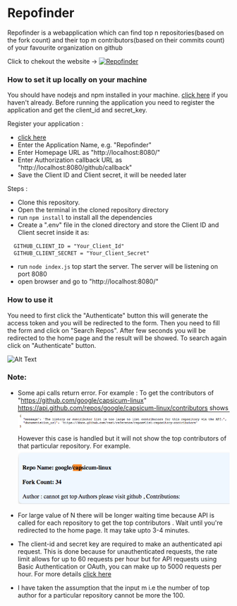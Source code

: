 # Repofinder

Repofinder is a webapplication which can find top n repositories(based on the fork count) and their top m contributors(based on their commits count) of your favourite organization on github  

Click to chekout the website -> [![Repofinder](https://img.shields.io/badge/website-live-brightgreen.svg?style=flat-square)](http://54.172.43.19:8080/)

### How to set it up locally on your machine
You should have nodejs and npm installed in your machine. [click here](http://daringfireball.net/projects/markdown/) if you haven't already.
Before running the application you need to register the application and get the client_id and secret_key.

Register your application :
  - [click here](https://github.com/settings/applications/new)
  - Enter the Application Name, e.g. "Repofinder"
  - Enter Homepage URL as "http://localhost:8080/"
  - Enter Authorization callback URL as "http://localhost:8080/github/callback"
  - Save the Client ID and Client secret, it will be needed later
  
Steps :
  - Clone this repository.
  - Open the terminal in the cloned repository directory
  - run ```npm install``` to install all the dependencies
  - Create a ".env" file in the cloned directory and store the Client ID and Client secret inside it as:
  ``` 
    GITHUB_CLIENT_ID = "Your_Client_Id"
    GITHUB_CLIENT_SECRET = "Your_Client_Secret"
  ```
  - run ```node index.js``` top start the server. The server will be listening on port 8080
  - open browser and go to "http://localhost:8080/"



### How to use it

You need to first click the "Authenticate" button this will generate the access token and you will be redirected to the form. Then you need to fill the form and click on "Search Repos". After few seconds you will be redirected to the home page and the result will be showed. To search again click on "Authenticate" button.

![Alt Text](RepofinderTest.gif)
### Note:
- Some api calls return error. For example :
    To get the contributors of "https://github.com/google/capsicum-linux"
  https://api.github.com/repos/google/capsicum-linux/contributors shows
![apifail](apifail.png)  
However this case is handled but it will not show the top contributors of that particular repository. For example.  
![authorfail](authorfail.png)

- For large value of N there will be longer waiting time because API is called for each repository to get the top contributors . Wait until you're redirected to the home page. It may take upto 3-4 minutes.
-  The client-id and secret key are required to make an authenticated api request. This is done because for unauthenticated requests, the rate limit allows for up to 60 requests per hour but for API requests using Basic Authentication or OAuth, you can make up to 5000 requests per hour. For more details [click here](https://developer.github.com/v3/)
-  I have taken the assumption that the input m i.e the number of top author for a particular repository cannot be more the 100.



